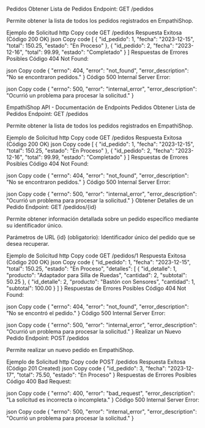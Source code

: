 Pedidos
Obtener Lista de Pedidos
Endpoint: GET /pedidos

Permite obtener la lista de todos los pedidos registrados en EmpathiShop.

Ejemplo de Solicitud
http
Copy code
GET /pedidos
Respuesta Exitosa (Código 200 OK)
json
Copy code
[
  {
    "id_pedido": 1,
    "fecha": "2023-12-15",
    "total": 150.25,
    "estado": "En Proceso"
  },
  {
    "id_pedido": 2,
    "fecha": "2023-12-16",
    "total": 99.99,
    "estado": "Completado"
  }
]
Respuestas de Errores Posibles
Código 404 Not Found:

json
Copy code
{
  "errno": 404,
  "error": "not_found",
  "error_description": "No se encontraron pedidos."
}
Código 500 Internal Server Error:

json
Copy code
{
  "errno": 500,
  "error": "internal_error",
  "error_description": "Ocurrió un problema para procesar la solicitud."
}


EmpathiShop API - Documentación de Endpoints
Pedidos
Obtener Lista de Pedidos
Endpoint: GET /pedidos

Permite obtener la lista de todos los pedidos registrados en EmpathiShop.

Ejemplo de Solicitud
http
Copy code
GET /pedidos
Respuesta Exitosa (Código 200 OK)
json
Copy code
[
  {
    "id_pedido": 1,
    "fecha": "2023-12-15",
    "total": 150.25,
    "estado": "En Proceso"
  },
  {
    "id_pedido": 2,
    "fecha": "2023-12-16",
    "total": 99.99,
    "estado": "Completado"
  }
]
Respuestas de Errores Posibles
Código 404 Not Found:

json
Copy code
{
  "errno": 404,
  "error": "not_found",
  "error_description": "No se encontraron pedidos."
}
Código 500 Internal Server Error:

json
Copy code
{
  "errno": 500,
  "error": "internal_error",
  "error_description": "Ocurrió un problema para procesar la solicitud."
}
Obtener Detalles de un Pedido
Endpoint: GET /pedidos/{id}

Permite obtener información detallada sobre un pedido específico mediante su identificador único.

Parámetros de URL
{id} (obligatorio): Identificador único del pedido que se desea recuperar.

Ejemplo de Solicitud
http
Copy code
GET /pedidos/1
Respuesta Exitosa (Código 200 OK)
json
Copy code
{
  "id_pedido": 1,
  "fecha": "2023-12-15",
  "total": 150.25,
  "estado": "En Proceso",
  "detalles": [
    {
      "id_detalle": 1,
      "producto": "Adaptador para Silla de Ruedas",
      "cantidad": 2,
      "subtotal": 50.25
    },
    {
      "id_detalle": 2,
      "producto": "Bastón con Sensores",
      "cantidad": 1,
      "subtotal": 100.00
    }
  ]
}
Respuestas de Errores Posibles
Código 404 Not Found:

json
Copy code
{
  "errno": 404,
  "error": "not_found",
  "error_description": "No se encontró el pedido."
}
Código 500 Internal Server Error:

json
Copy code
{
  "errno": 500,
  "error": "internal_error",
  "error_description": "Ocurrió un problema para procesar la solicitud."
}
Realizar un Nuevo Pedido
Endpoint: POST /pedidos

Permite realizar un nuevo pedido en EmpathiShop.

Ejemplo de Solicitud
http
Copy code
POST /pedidos
Respuesta Exitosa (Código 201 Created)
json
Copy code
{
  "id_pedido": 3,
  "fecha": "2023-12-17",
  "total": 75.50,
  "estado": "En Proceso"
}
Respuestas de Errores Posibles
Código 400 Bad Request:

json
Copy code
{
  "errno": 400,
  "error": "bad_request",
  "error_description": "La solicitud es incorrecta o incompleta."
}
Código 500 Internal Server Error:

json
Copy code
{
  "errno": 500,
  "error": "internal_error",
  "error_description": "Ocurrió un problema para procesar la solicitud."
}
